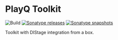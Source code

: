 # PlayQ Toolkit

![Build](https://github.com/PlayQ/playq-tk/workflows/Build/badge.svg)
[![Sonatype releases](https://img.shields.io/nexus/r/https/oss.sonatype.org/net.playq/tk-test_2.13.svg)](https://oss.sonatype.org/content/repositories/releases/net/playq/playq-tk/)
[![Sonatype snapshots](https://img.shields.io/nexus/s/https/oss.sonatype.org/net.playq/tk-test_2.13.svg)](https://oss.sonatype.org/content/repositories/snapshots/net/playq/playq-tk/)

Toolkit with DIStage integration from a box. 
